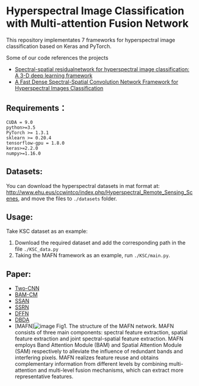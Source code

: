 # Hyperspectral Image Classification with Multi-attention Fusion Network

This repository implementates 7 frameworks for hyperspectral image classification based on Keras and PyTorch.

Some of our code references the projects
* [Spectral-spatial residualnetwork for hyperspectral image classification: A 3-D deep learning framework](https://github.com/zilongzhong/SSRN)
* [A Fast Dense Spectral-Spatial Convolution Network Framework for Hyperspectral Images Classification](https://github.com/shuguang-52/FDSSC.git) 

Requirements：
------- 
```
CUDA = 9.0
python>=3.5
PyTorch >= 1.3.1
sklearn >= 0.20.4
tensorflow-gpu = 1.8.0
keras>=2.2.0
numpy>=1.16.0
```

Datasets:
------- 
You can download the hyperspectral datasets in mat format at: http://www.ehu.eus/ccwintco/index.php/Hyperspectral_Remote_Sensing_Scenes, and move the files to `./datasets` folder.

Usage:
-------
Take KSC dataset as an example: 
1. Download the required dataset and add the corresponding path in the file `./KSC_data.py`
2. Taking the MAFN framework as an example, run `./KSC/main.py`. 

Paper:
------- 
* [Two-CNN](https://ieeexplore.ieee.org/document/7927776)
* [BAM-CM](https://arxiv.org/pdf/1906.04379.pdf)
* [SSAN](https://ieeexplore.ieee.org/document/8909379)
* [SSRN](https://ieeexplore.ieee.org/document/8061020)
* [DFFN](https://ieeexplore.ieee.org/document/8283837)
* [DBDA](https://www.researchgate.net/publication/339192574_Classification_of_Hyperspectral_Image_Based_on_Double-Branch_Dual-Attention_Mechanism_Network)
* [MAFN]![image](fig1.jpg)
Fig1. The structure of the MAFN network. MAFN consists of three main components: spectral feature extraction, spatial feature extraction and joint spectral-spatial feature extraction. MAFN employs Band Attention Module (BAM) and Spatial Attention Module (SAM) respectively to alleviate the influence of redundant bands and interfering pixels. MAFN realizes feature reuse and obtains complementary information from different levels by combining multi-attention and multi-level fusion mechanisms, which can extract more representative features.

